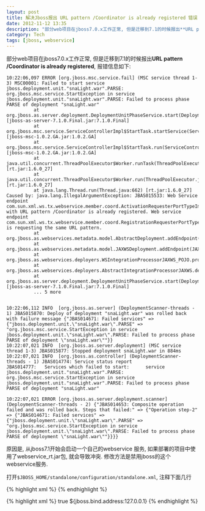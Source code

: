 ```yaml
---
layout: post
title: 解决Jboss报出 URL pattern /Coordinator is already registered 错误
date: 2012-11-12 13:35
description: "部分web项目在jboss7.0.x工作正常, 但是迁移到7.1的时候报出**URL pattern /Coordinator is already registered**"
category: Tech
tags: [jboss, webservice]
---
```


部分web项目在jboss7.0.x工作正常, 但是迁移到7.1的时候报出**URL pattern /Coordinator is already registered**, 报错信息如下:

    10:22:06,097 ERROR [org.jboss.msc.service.fail] (MSC service thread 1-3) MSC00001: Failed to start service jboss.deployment.unit."snaLight.war".PARSE: org.jboss.msc.service.StartException in service jboss.deployment.unit."snaLight.war".PARSE: Failed to process phase PARSE of deployment "snaLight.war"
              at org.jboss.as.server.deployment.DeploymentUnitPhaseService.start(DeploymentUnitPhaseService.java:119) [jboss-as-server-7.1.0.Final.jar:7.1.0.Final]
              at org.jboss.msc.service.ServiceControllerImpl$StartTask.startService(ServiceControllerImpl.java:1811) [jboss-msc-1.0.2.GA.jar:1.0.2.GA]
              at org.jboss.msc.service.ServiceControllerImpl$StartTask.run(ServiceControllerImpl.java:1746) [jboss-msc-1.0.2.GA.jar:1.0.2.GA]
              at java.util.concurrent.ThreadPoolExecutor$Worker.runTask(ThreadPoolExecutor.java:886) [rt.jar:1.6.0_27]
              at java.util.concurrent.ThreadPoolExecutor$Worker.run(ThreadPoolExecutor.java:908) [rt.jar:1.6.0_27]
              at java.lang.Thread.run(Thread.java:662) [rt.jar:1.6.0_27]
    Caused by: java.lang.IllegalArgumentException: JBAS015533: Web Service endpoint com.sun.xml.ws.tx.webservice.member.coord.ActivationRequesterPortTypeImpl with URL pattern /Coordinator is already registered. Web service endpoint com.sun.xml.ws.tx.webservice.member.coord.RegistrationRequesterPortTypeImpl is requesting the same URL pattern.
              at org.jboss.as.webservices.metadata.model.AbstractDeployment.addEndpoint(AbstractDeployment.java:60)
              at org.jboss.as.webservices.metadata.model.JAXWSDeployment.addEndpoint(JAXWSDeployment.java:27)
              at org.jboss.as.webservices.deployers.WSIntegrationProcessorJAXWS_POJO.processAnnotation(WSIntegrationProcessorJAXWS_POJO.java:94)
              at org.jboss.as.webservices.deployers.AbstractIntegrationProcessorJAXWS.deploy(AbstractIntegrationProcessorJAXWS.java:87)
              at org.jboss.as.server.deployment.DeploymentUnitPhaseService.start(DeploymentUnitPhaseService.java:113) [jboss-as-server-7.1.0.Final.jar:7.1.0.Final]
              ... 5 more
     
     
    10:22:06,112 INFO  [org.jboss.as.server] (DeploymentScanner-threads - 1) JBAS015870: Deploy of deployment "snaLight.war" was rolled back with failure message {"JBAS014671: Failed services" => {"jboss.deployment.unit.\"snaLight.war\".PARSE" => "org.jboss.msc.service.StartException in service jboss.deployment.unit.\"snaLight.war\".PARSE: Failed to process phase PARSE of deployment \"snaLight.war\""}}
    10:22:07,021 INFO  [org.jboss.as.server.deployment] (MSC service thread 1-3) JBAS015877: Stopped deployment snaLight.war in 884ms
    10:22:07,021 INFO  [org.jboss.as.controller] (DeploymentScanner-threads - 1) JBAS014774: Service status report
    JBAS014777:   Services which failed to start:      service jboss.deployment.unit."snaLight.war".PARSE: org.jboss.msc.service.StartException in service jboss.deployment.unit."snaLight.war".PARSE: Failed to process phase PARSE of deployment "snaLight.war"
     
    10:22:07,021 ERROR [org.jboss.as.server.deployment.scanner] (DeploymentScanner-threads - 2) {"JBAS014653: Composite operation failed and was rolled back. Steps that failed:" => {"Operation step-2" => {"JBAS014671: Failed services" => {"jboss.deployment.unit.\"snaLight.war\".PARSE" => "org.jboss.msc.service.StartException in service jboss.deployment.unit.\"snaLight.war\".PARSE: Failed to process phase PARSE of deployment \"snaLight.war\""}}}}

原因是, 从jboss7.1开始会启动一个自己的webservice 服务, 如果部署的项目中使用了webservice_rt.jar包, 就会导致冲突. 修改方法是禁用jboss的这个webservice服务.

打开`$JBOSS_HOME/standalone/configuration/standalone.xml`, 注释下面几行

{% highlight xml %}
<extension module="org.jboss.as.webservices"/>
{% endhighlight %}

{% highlight xml %} 
<subsystem xmlns="urn:jboss:domain:webservices:1.1">
    <modify-wsdl-address>true</modify-wsdl-address>
    <wsdl-host>${jboss.bind.address:127.0.0.1}</wsdl-host>
    <endpoint-config name="Standard-Endpoint-Config"/>
    <endpoint-config name="Recording-Endpoint-Config">
        <pre-handler-chain name="recording-handlers" protocol-bindings="##SOAP11_HTTP ##SOAP11_HTTP_MTOM ##SOAP12_HTTP ##SOAP12_HTTP_MTOM">
            <handler name="RecordingHandler" class="org.jboss.ws.common.invocation.RecordingServerHandler"/>
        </pre-handler-chain>
    </endpoint-config>
</subsystem>
{% endhighlight %}
